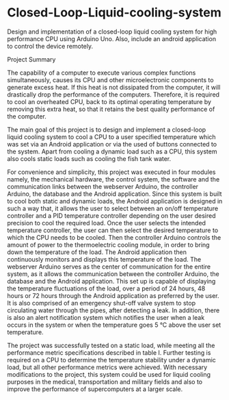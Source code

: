 # Closed-Loop-Liquid-cooling-system
Design and implementation of a closed-loop liquid cooling system for high performance CPU using Arduino Uno. Also, include an android application to control the device remotely. 



Project Summary

The capability of a computer to execute various complex functions simultaneously, causes its CPU and other microelectronic components to generate excess heat. 
If this heat is not dissipated from the computer, it will drastically drop the performance of the computers. Therefore, it is required to cool an overheated CPU, back 
to its optimal operating temperature by removing this extra heat, so that it retains the best quality performance of the computer.

The main goal of this project is to design and implement a closed-loop liquid cooling system to cool a CPU to a user specified temperature which was set via an Android application
or via the used of buttons connected to the system. Apart from cooling a dynamic load such as a CPU, this system also cools static loads such as cooling the fish tank water.


For convenience and simplicity, this project was executed in four modules namely, the mechanical hardware, the control system, the software and the communication links between 
the webserver Arduino, the controller Arduino, the database and the Android application. Since this system is built to cool both static and dynamic loads, the Android application
is designed in such a way that, it allows the user to select between an on/off temperature controller and a PID temperature controller depending on the user desired precision to 
cool the required load. Once the user selects the intended temperature controller, the user can then select the desired temperature to which the CPU needs to be cooled. Then 
the controller Arduino controls the amount of power to the thermoelectric cooling module, in order to bring down the temperature of the load. The Android application then 
continuously monitors and displays this temperature of the load. The webserver Arduino serves as the center of communication for the entire system, as it allows the communication
between the controller Arduino, the database and the Android application. This set up is capable of displaying the temperature fluctuations of the load, over a period of 24 hours,
48 hours or 72 hours through the Android application as preferred by the user. It is also comprised of an emergency shut-off valve system to stop circulating water through the 
pipes, after detecting a leak. In addition, there is also an alert notification system which notifies the user when a leak occurs in the system or when the temperature goes
5 °C above the user set temperature.


The project was successfully tested on a static load, while meeting all the performance metric specifications described in table I. Further testing is required on a CPU to
determine the temperature stability under a dynamic load, but all other performance metrics were achieved. With necessary modifications to the project, this system could be 
used for liquid cooling purposes in the medical, transportation and military fields and also to improve the performance of supercomputers at a larger scale.
